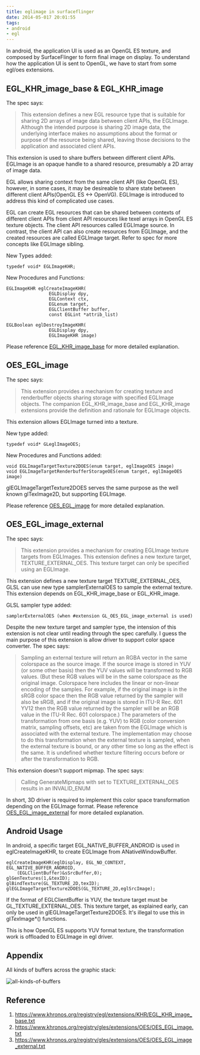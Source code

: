```yaml
---
title: eglimage in surfaceflinger
date: 2014-05-017 20:01:55
tags:
- android
- egl
---
```


In android, the application UI is used as an OpenGL ES texture, and composed by SurfaceFlinger to form final image on display. To understand how the application UI is sent to OpenGL, we have to start from some egl/oes extensions.

<!--more-->
## EGL_KHR_image_base & EGL_KHR_image

The spec says:

> This extension defines a new EGL resource type that is suitable for
> sharing 2D arrays of image data between client APIs, the EGLImage.
> Although the intended purpose is sharing 2D image data, the
> underlying interface makes no assumptions about the format or
> purpose of the resource being shared, leaving those decisions to
> the application and associated client APIs.

This extension is used to share buffers between different client APIs. EGLImage is an opaque handle to a shared resource, presumably a 2D array of image data.

EGL allows sharing context from the same client API (like OpenGL ES), however, in some cases, it may be desireable to share state between different client APIs(OpenGL ES <-> OpenVG). EGLImage is introduced to address this kind of complicated use cases.

EGL can create EGL resources that can be shared between contexts of different client APIs from client API resources like texel arrays in OpenGL ES texture objects. The client API resources called EGLImage source. In contrast, the client API can also create resources from EGLImage, and the created resources are called EGLImage target. Refer to spec for more concepts like EGLImage sibling.

New Types added:

	typedef void* EGLImageKHR;

New Procedures and Functions:

	EGLImageKHR eglCreateImageKHR(
					EGLDisplay dpy,
					EGLContext ctx,
					EGLenum target,
					EGLClientBuffer buffer,
					const EGLint *attrib_list)

    EGLBoolean eglDestroyImageKHR(
					EGLDisplay dpy,
					EGLImageKHR image)

Please reference [EGL_KHR_image_base](https://www.khronos.org/registry/egl/extensions/KHR/EGL_KHR_image_base.txt) for more detailed explanation.

## OES_EGL_image

The spec says:

> This extension provides a mechanism for creating texture and renderbuffer objects sharing storage with specified EGLImage objects.
> The companion EGL_KHR_image_base and EGL_KHR_image extensions provide the definition and rationale for EGLImage objects.

This extension allows EGLImage turned into a texture.

New type added:

    typedef void* GLeglImageOES;

New Procedures and Functions added:

    void EGLImageTargetTexture2DOES(enum target, eglImageOES image)
    void EGLImageTargetRenderbufferStorageOES(enum target, eglImageOES image)

glEGLImageTargetTexture2DOES serves the same purpose as the well known glTexImage2D, but supporting EGLImage. 

Please reference [OES_EGL_image](https://www.khronos.org/registry/gles/extensions/OES/OES_EGL_image.txt) for more detailed explanation.

## OES_EGL_image_external

The spec says:

> This extension provides a mechanism for creating EGLImage texture targets
> from EGLImages.  This extension defines a new texture target,
> TEXTURE_EXTERNAL_OES.  This texture target can only be specified using an
> EGLImage.
> 

This extension defines a new texture target TEXTURE_EXTERNAL_OES, GLSL can use new type samplerExternalOES to sample the external texture. This extension depends on EGL_KHR_image_base or EGL_KHR_image.

GLSL sampler type added:

	samplerExternalOES (when #extension GL_OES_EGL_image_external is used)

Despite the new texture target and sampler type, the intension of this extension is not clear until reading through the spec carefully. I guess the main purpose of this extension is allow driver to support color space converter. The spec says:

> Sampling an external texture will return an RGBA vector in the same
> colorspace as the source image.  If the source image is stored in YUV
> (or some other basis) then the YUV values will be transformed to RGB
> values. (But these RGB values will be in the same colorspace as the
> original image.  Colorspace here includes the linear or non-linear
> encoding of the samples. For example, if the original image is in the
> sRGB color space then the RGB value returned by the sampler will also
> be sRGB, and if the original image is stored in ITU-R Rec. 601 YV12
> then the RGB value returned by the sampler will be an RGB value in the
> ITU-R Rec. 601 colorspace.) The parameters of the transformation
> from one basis (e.g.  YUV) to RGB (color conversion matrix, sampling
> offsets, etc) are taken from the EGLImage which is associated with the
> external texture.  The implementation may choose to do this
> transformation when the external texture is sampled, when the external
> texture is bound, or any other time so long as the effect is the same.
> It is undefined whether texture filtering occurs before or after the
> transformation to RGB.

This extension doesn't support mipmap. The spec says:

> Calling GenerateMipmaps with <target> set to TEXTURE_EXTERNAL_OES results in an INVALID_ENUM

In short, 3D driver is required to implement this color space transformation depending on the EGLImage format. Please reference [OES_EGL_image_external](https://www.khronos.org/registry/gles/extensions/OES/OES_EGL_image_external.txt) for more detailed explanation.

## Android Usage

In android, a specific target EGL_NATIVE_BUFFER_ANDROID is used in eglCreateImageKHR, to create EGLImage from ANativeWindowBuffer.

	eglCreateImageKHR(eglDisplay, EGL_NO_CONTEXT, EGL_NATIVE_BUFFER_ANDROID,
		(EGLClientBuffer)&sSrcBuffer,0);
	glGenTextures(1,&texID);
	glBindTexture(GL_TEXTURE_2D,texID);
	glEGLImageTargetTexture2DOES(GL_TEXTURE_2D,eglSrcImage);

If the format of EGLClientBuffer is YUV, the texture target must be GL_TEXTURE_EXTERNAL_OES. This texture target, as explained early, can only be used in glEGLImageTargetTexture2DOES. It's illegal to use this in gl*Tex*Image*() functions.

This is how OpenGL ES supports YUV format texture, the transformation work is offloaded to EGLImage in egl driver.

## Appendix
All kinds of buffers across the graphic stack:

![all-kinds-of-buffers](/images/post/all-kinds-of-buffers.png "all kinds of buffers")

## Reference

1. <https://www.khronos.org/registry/egl/extensions/KHR/EGL_KHR_image_base.txt>
2. <https://www.khronos.org/registry/gles/extensions/OES/OES_EGL_image.txt>
3. <https://www.khronos.org/registry/gles/extensions/OES/OES_EGL_image_external.txt>
